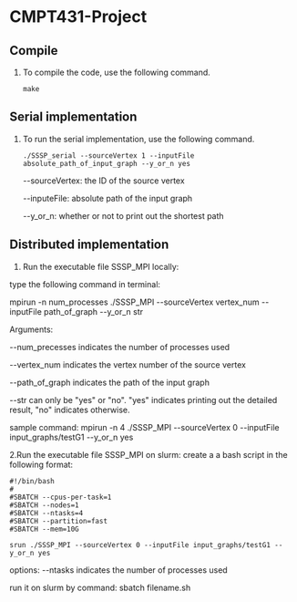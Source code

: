 # CMPT431-Project
## Compile

1. To compile the code, use the following command.

   ```shell
   make
   ```

## Serial implementation

1. To run the serial implementation, use the following command.

   ```shell
   ./SSSP_serial --sourceVertex 1 --inputFile absolute_path_of_input_graph --y_or_n yes
   ```

   --sourceVertex: the ID of the source vertex

   --inputeFile: absolute path of the input graph

   --y_or_n: whether or not to print out the shortest path

## Distributed implementation

1. Run the executable file SSSP_MPI locally:

type the following command in terminal:

mpirun -n num_processes ./SSSP_MPI --sourceVertex vertex_num --inputFile path_of_graph --y_or_n str   

Arguments:

--num_precesses indicates the number of processes used   

--vertex_num indicates the vertex number of the source vertex

--path_of_graph indicates the path of the input graph 

--str can only be "yes" or "no". "yes" indicates printing out the detailed result, "no" indicates otherwise.

sample command:
mpirun -n 4 ./SSSP_MPI --sourceVertex 0 --inputFile input_graphs/testG1 --y_or_n yes

2.Run the executable file SSSP_MPI on slurm:
create a a bash script  in the following format:

```shell
#!/bin/bash
#
#SBATCH --cpus-per-task=1
#SBATCH --nodes=1
#SBATCH --ntasks=4
#SBATCH --partition=fast
#SBATCH --mem=10G

srun ./SSSP_MPI --sourceVertex 0 --inputFile input_graphs/testG1 --y_or_n yes
```

options:
--ntasks indicates the number of processes used

run it on slurm by command: sbatch filename.sh
